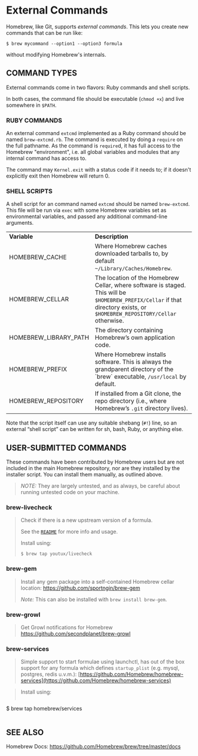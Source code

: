 # External Commands
Homebrew, like Git, supports *external commands*. This lets you create new commands that can be run like:

```shell
$ brew mycommand --option1 --option3 formula
```

without modifying Homebrew's internals.

## COMMAND TYPES
External commands come in two flavors: Ruby commands and shell scripts.

In both cases, the command file should be executable (`chmod +x`) and live somewhere in `$PATH`.

### RUBY COMMANDS
An external command `extcmd` implemented as a Ruby command should be named `brew-extcmd.rb`. The command is executed by doing a `require` on the full pathname. As the command is `require`d, it has full access to the Homebrew "environment", i.e. all global variables and modules that any internal command has access to.

The command may `Kernel.exit` with a status code if it needs to; if it doesn't explicitly exit then Homebrew will return 0.

### SHELL SCRIPTS
A shell script for an command named `extcmd` should be named `brew-extcmd`. This file will be run via `exec` with some Homebrew variables set as environmental variables, and passed any additional command-line arguments.

<table>
  <tr>
    <td><strong>Variable</strong></td>
    <td><strong>Description</strong></td>
	</tr>
  <tr>
    <td>HOMEBREW_CACHE</td>
		<td>Where Homebrew caches downloaded tarballs to, by default <code>~/Library/Caches/Homebrew</code>. </td>
	</tr>
  <tr>
    <td>HOMEBREW_CELLAR</td>
		<td>The location of the Homebrew Cellar, where software is staged. This will be <code>$HOMEBREW_PREFIX/Cellar</code> if that directory exists, or <code>$HOMEBREW_REPOSITORY/Cellar</code> otherwise.</td>
  </tr>
  <tr>
    <td>HOMEBREW_LIBRARY_PATH</td>
		<td>The directory containing Homebrew’s own application code.</td>
	</tr>
  <tr>
    <td>HOMEBREW_PREFIX</td>
		<td>Where Homebrew installs software. This is always the grandparent directory of the `brew` executable, <code>/usr/local</code> by default.</td>
	</tr>
  <tr>
    <td>HOMEBREW_REPOSITORY</td>
		<td>If installed from a Git clone, the repo directory (i.e., where Homebrew’s <code>.git</code> directory lives).</td>
  </tr>
</table>

Note that the script itself can use any suitable shebang (`#!`) line, so an external “shell script” can be written for sh, bash, Ruby, or anything else.

## USER-SUBMITTED COMMANDS
These commands have been contributed by Homebrew users but are not included in the main Homebrew repository, nor are they installed by the installer script. You can install them manually, as outlined above.

>*NOTE:* They are largely untested, and as always, be careful about running untested code on your machine.

### brew-livecheck
> Check if there is a new upstream version of a formula.
>
> See the [`README`](https://github.com/youtux/homebrew-livecheck/blob/master/README.md) for more info and usage.
>
> Install using:
> ```
> $ brew tap youtux/livecheck
> ```

### brew-gem
>Install any gem package into a self-contained Homebrew cellar location: <https://github.com/sportngin/brew-gem>
>
>*Note:* This can also be installed with `brew install brew-gem`.

### brew-growl
>Get Growl notifications for Homebrew https://github.com/secondplanet/brew-growl

### brew-services
>Simple support to start formulae using launchctl, has out of the box support for any formula which defines `startup_plist` (e.g. mysql, postgres, redis u.v.m.): [https://github.com/Homebrew/homebrew-services](https://github.com/Homebrew/homebrew-services)

> Install using:
> ```
  $ brew tap homebrew/services
> ```

## SEE ALSO
Homebrew Docs: <https://github.com/Homebrew/brew/tree/master/docs>
